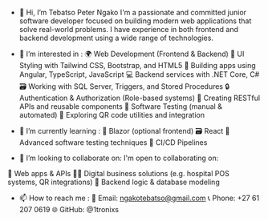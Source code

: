 - 👋 Hi, I’m Tebatso Peter Ngako
I'm a passionate and committed junior software developer focused on building modern web applications that solve real-world problems. I have experience in both frontend and backend development using a wide range of technologies.

- 👀 I’m interested in :
  🌍 Web Development (Frontend & Backend)
🎨 UI Styling with Tailwind CSS, Bootstrap, and HTML5
🧠 Building apps using Angular, TypeScript, JavaScript
💻 Backend services with .NET Core, C#
🗃️ Working with SQL Server, Triggers, and Stored Procedures
🔒 Authentication & Authorization (Role-based systems)
🚀 Creating RESTful APIs and reusable components
🧪 Software Testing (manual & automated)
📱 Exploring QR code utilities and integration

- 🌱 I’m currently learning :
🔄 Blazor (optional frontend)
🗃️ React
🧪 Advanced software testing techniques
🧠 CI/CD Pipelines

- 💞️ I’m looking to collaborate on:
I'm open to collaborating on:

🔧 Web apps & APIs
👨‍⚕️ Digital business solutions (e.g. hospital POS systems, QR integrations)
💼 Backend logic & database modeling
  
- 📫 How to reach me :
📧 Email: ngakotebatso@gmail.com
📞 Phone: +27 61 207 0619
🌐 GitHub: @1tronixs
<!---
1tronixs/1tronixs is a ✨ special ✨ repository because its `README.md` (this file) appears on your GitHub profile.
You can click the Preview link to take a look at your changes.
--->
